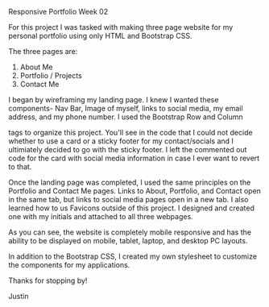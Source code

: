 Responsive Portfolio
Week 02

For this project I was tasked with making three page website for my personal portfolio using only HTML and Bootstrap CSS.

The three pages are:
1. About Me
2. Portfolio / Projects
3. Contact Me

I began by wireframing my landing page. I knew I wanted these components- Nav Bar, Image of myself, links to social media, my email address, and my phone number. I used the Bootstrap Row and Column <div> tags to organize this project. You'll see in the code that I could not decide whether to use a card or a sticky footer for my contact/socials and I ultimiately decided to go with the sticky footer. I left the commented out code for the card with social media information in case I ever want to revert to that. 

Once the landing page was completed, I used the same principles on the Portfolio and Contact Me pages. Links to About, Portfolio, and Contact open in the same tab, but links to social media pages open in a new tab. I also learned how to us Favicons outside of this project. I designed and created one with my initials and attached to all three webpages. 

As you can see, the website is completely mobile responsive and has the ability to be displayed on mobile, tablet, laptop, and desktop PC layouts. 

In addition to the Bootstrap CSS, I created my own stylesheet to customize the components for my applications. 

Thanks for stopping by!

Justin
